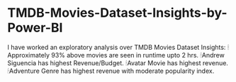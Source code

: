# TMDB-Movies-Dataset-Insights-by-Power-BI
I have worked an exploratory analysis over TMDB Movies Dataset  Insights: 🕯Approximately 93% above movies are seen in runtime upto 2 hrs. 🕯Andrew Siguencia has highest Revenue/Budget. 🕯Avatar Movie has highest revenue. 🕯Adventure Genre has highest revenue with moderate popularity index.
